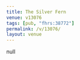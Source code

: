 ```yaml
---
title: The Silver Fern
venue: v13076
tags: [pub, "fhrs:38772"]
permalink: /v/13076/
layout: venue
---
```

null
